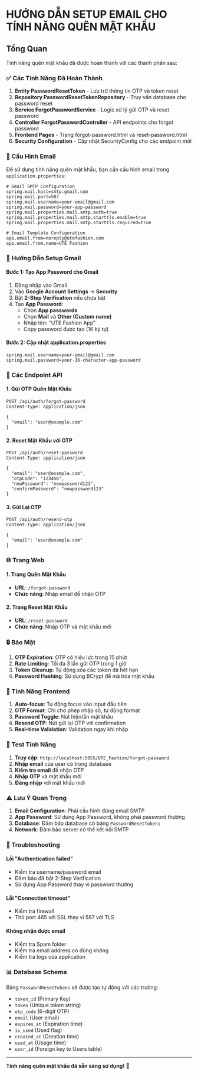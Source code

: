 # HƯỚNG DẪN SETUP EMAIL CHO TÍNH NĂNG QUÊN MẬT KHẨU

## Tổng Quan

Tính năng quên mật khẩu đã được hoàn thành với các thành phần sau:

### ✅ Các Tính Năng Đã Hoàn Thành

1. **Entity PasswordResetToken** - Lưu trữ thông tin OTP và token reset
2. **Repository PasswordResetTokenRepository** - Truy vấn database cho password reset
3. **Service ForgotPasswordService** - Logic xử lý gửi OTP và reset password
4. **Controller ForgotPasswordController** - API endpoints cho forgot password
5. **Frontend Pages** - Trang forgot-password.html và reset-password.html
6. **Security Configuration** - Cập nhật SecurityConfig cho các endpoint mới

### 🔧 Cấu Hình Email

Để sử dụng tính năng quên mật khẩu, bạn cần cấu hình email trong `application.properties`:

```properties
# Gmail SMTP Configuration
spring.mail.host=smtp.gmail.com
spring.mail.port=587
spring.mail.username=your-email@gmail.com
spring.mail.password=your-app-password
spring.mail.properties.mail.smtp.auth=true
spring.mail.properties.mail.smtp.starttls.enable=true
spring.mail.properties.mail.smtp.starttls.required=true

# Email Template Configuration
app.email.from=noreply@utefashion.com
app.email.from.name=UTE Fashion
```

### 📧 Hướng Dẫn Setup Gmail

#### Bước 1: Tạo App Password cho Gmail

1. Đăng nhập vào Gmail
2. Vào **Google Account Settings** → **Security**
3. Bật **2-Step Verification** nếu chưa bật
4. Tạo **App Password**:
   - Chọn **App passwords**
   - Chọn **Mail** và **Other (Custom name)**
   - Nhập tên: "UTE Fashion App"
   - Copy password được tạo (16 ký tự)

#### Bước 2: Cập nhật application.properties

```properties
spring.mail.username=your-gmail@gmail.com
spring.mail.password=your-16-character-app-password
```

### 🚀 Các Endpoint API

#### 1. Gửi OTP Quên Mật Khẩu
```
POST /api/auth/forgot-password
Content-Type: application/json

{
  "email": "user@example.com"
}
```

#### 2. Reset Mật Khẩu với OTP
```
POST /api/auth/reset-password
Content-Type: application/json

{
  "email": "user@example.com",
  "otpCode": "123456",
  "newPassword": "newpassword123",
  "confirmPassword": "newpassword123"
}
```

#### 3. Gửi Lại OTP
```
POST /api/auth/resend-otp
Content-Type: application/json

{
  "email": "user@example.com"
}
```

### 🌐 Trang Web

#### 1. Trang Quên Mật Khẩu
- **URL**: `/forgot-password`
- **Chức năng**: Nhập email để nhận OTP

#### 2. Trang Reset Mật Khẩu
- **URL**: `/reset-password`
- **Chức năng**: Nhập OTP và mật khẩu mới

### 🔒 Bảo Mật

1. **OTP Expiration**: OTP có hiệu lực trong 15 phút
2. **Rate Limiting**: Tối đa 3 lần gửi OTP trong 1 giờ
3. **Token Cleanup**: Tự động xóa các token đã hết hạn
4. **Password Hashing**: Sử dụng BCrypt để mã hóa mật khẩu

### 📱 Tính Năng Frontend

1. **Auto-focus**: Tự động focus vào input đầu tiên
2. **OTP Format**: Chỉ cho phép nhập số, tự động format
3. **Password Toggle**: Nút hiện/ẩn mật khẩu
4. **Resend OTP**: Nút gửi lại OTP với confirmation
5. **Real-time Validation**: Validation ngay khi nhập

### 🧪 Test Tính Năng

1. **Truy cập**: `http://localhost:5055/UTE_Fashion/forgot-password`
2. **Nhập email** của user có trong database
3. **Kiểm tra email** để nhận OTP
4. **Nhập OTP** và mật khẩu mới
5. **Đăng nhập** với mật khẩu mới

### ⚠️ Lưu Ý Quan Trọng

1. **Email Configuration**: Phải cấu hình đúng email SMTP
2. **App Password**: Sử dụng App Password, không phải password thường
3. **Database**: Đảm bảo database có bảng `PasswordResetTokens`
4. **Network**: Đảm bảo server có thể kết nối SMTP

### 🔧 Troubleshooting

#### Lỗi "Authentication failed"
- Kiểm tra username/password email
- Đảm bảo đã bật 2-Step Verification
- Sử dụng App Password thay vì password thường

#### Lỗi "Connection timeout"
- Kiểm tra firewall
- Thử port 465 với SSL thay vì 587 với TLS

#### Không nhận được email
- Kiểm tra Spam folder
- Kiểm tra email address có đúng không
- Kiểm tra logs của application

### 📊 Database Schema

Bảng `PasswordResetTokens` sẽ được tạo tự động với các trường:
- `token_id` (Primary Key)
- `token` (Unique token string)
- `otp_code` (6-digit OTP)
- `email` (User email)
- `expires_at` (Expiration time)
- `is_used` (Used flag)
- `created_at` (Creation time)
- `used_at` (Usage time)
- `user_id` (Foreign key to Users table)

---

**Tính năng quên mật khẩu đã sẵn sàng sử dụng!** 🎉

